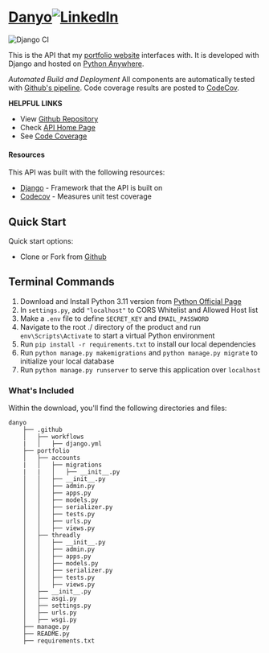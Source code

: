 # [Danyo](https://dhong9.pythonanywhere.com/)[![LinkedIn](https://img.shields.io/badge/LinkedIn-0077B5?style=for-the-badge&logo=linkedin)](https://www.linkedin.com/in/danielhong35/)

![Django CI](https://github.com/dhong9/danyo/actions/workflows/django.yml/badge.svg)

This is the API that my [portfolio website](https://www.danyo.tech) interfaces with. It is developed with Django and hosted on [Python Anywhere](https://pythonanywhere.com/).

_Automated Build and Deployment_
All components are automatically tested with [Github's pipeline](https://github.com/dhong9/danyo/actions). Code coverage results are posted to [CodeCov](https://app.codecov.io/gh/dhong9/danyo).

**HELPFUL LINKS**

- View [Github Repository](https://github.com/dhong9/danyo)
- Check [API Home Page](https://dhong9.pythonanywhere.com/)
- See [Code Coverage](https://app.codecov.io/gh/dhong9/danyo)

#### Resources

This API was built with the following resources:

- [Django](https://www.djangoproject.com/) - Framework that the API is built on
- [Codecov](https://about.codecov.io/) - Measures unit test coverage

## Quick Start

Quick start options:

- Clone or Fork from [Github](https://github.com/dhong9/danyo)

## Terminal Commands

1. Download and Install Python 3.11 version from [Python Official Page](https://www.python.org/downloads/)
2. In `settings.py`, add `"localhost"` to CORS Whitelist and Allowed Host list
3. Make a `.env` file to define `SECRET_KEY` and `EMAIL_PASSWORD` 
4. Navigate to the root ./ directory of the product and run `env\Scripts\Activate` to start a virtual Python environment
5. Run `pip install -r requirements.txt` to install our local dependencies
6. Run `python manage.py makemigrations` and `python manage.py migrate` to initialize your local database
7. Run `python manage.py runserver` to serve this application over `localhost`

### What's Included

Within the download, you'll find the following directories and files:

```
danyo
    ├── .github
    │   ├── workflows
    |   │   ├── django.yml
    ├── portfolio
    │   ├── accounts
    |   │   ├── migrations
    |   |   │   ├── __init__.py
    │   │   ├── __init__.py
    │   │   ├── admin.py
    │   │   ├── apps.py
    │   │   ├── models.py
    │   │   ├── serializer.py
    │   │   ├── tests.py
    │   │   ├── urls.py
    │   │   ├── views.py
    │   ├── threadly
    │   │   ├── __init__.py
    │   │   ├── admin.py
    │   │   ├── apps.py
    │   │   ├── models.py
    │   │   ├── serializer.py
    │   │   ├── tests.py
    │   │   ├── views.py
    │   ├── __init__.py
    │   ├── asgi.py
    │   ├── settings.py
    │   ├── urls.py
    │   ├── wsgi.py
    ├── manage.py
    ├── README.py
    ├── requirements.txt
```